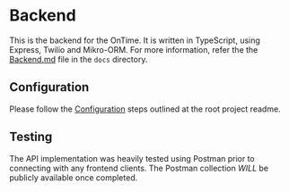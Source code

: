 # Backend

This is the backend for the OnTime. It is written in TypeScript, using Express, Twilio and Mikro-ORM. For more information, refer the the [Backend.md](../docs/Backend.md) file in the `docs` directory.

## Configuration

Please follow the [Configuration](https://github.com/medapt/medapt#Configuration) steps outlined at the root project readme.

## Testing

The API implementation was heavily tested using Postman prior to connecting with any frontend clients. The Postman collection _WILL_ be publicly available once completed.
